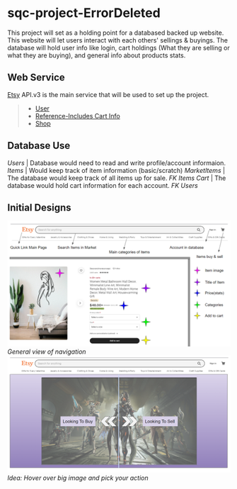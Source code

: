 sqc-project-ErrorDeleted
========================

This project will set as a holding point for a databased backed up website. 
This website will let users interact with each others' sellings & buyings. 
The database will hold user info like login, cart holdings (What they are 
selling or what they are buying), and general info about products stats.

Web Service
-----------

[Etsy](https://www.etsy.com/developers/documentation/getting_started/api_basics) API.v3 is the main service that will be used to set up the project.
> * [User](https://developers.etsy.com/documentation/reference#tag/User)
> * [Reference-Includes Cart Info](https://developers.etsy.com/documentation/reference)
> * [Shop](https://developers.etsy.com/documentation/reference#tag/Shop)

Database Use
------------
*Users* | Database would need to read and write profile/account informaion.
*Items* | Would keep track of item information (basic/scratch)
*MarketItems* | The database would keep track of all items up for sale. *FK Items*
*Cart* | The database would hold cart information for each account. *FK Users*

Initial Designs
--------------
![Navigation Explinations](navigationViews.PNG)
*General view of navigation*
![Home Page Idea](homePage.PNG)
*Idea: Hover over big image and pick your action*
